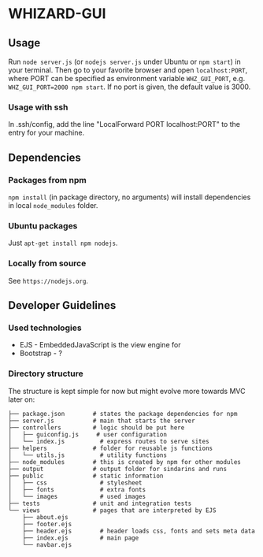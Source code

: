 # WHIZARD-GUI

## Usage

Run `node server.js` (or `nodejs server.js` under Ubuntu or `npm start`) in your
terminal. Then go to your favorite browser and open `localhost:PORT`, where
PORT can be specified as environment variable `WHZ_GUI_PORT`, e.g.
`WHZ_GUI_PORT=2000 npm start`. If no port is given, the default value is 3000.

### Usage with ssh
In .ssh/config, add the line "LocalForward PORT localhost:PORT" to the entry
for your machine.

## Dependencies

### Packages from npm
`npm install` (in package directory, no arguments) will install dependencies in
local `node_modules` folder.

### Ubuntu packages
Just `apt-get install npm nodejs`.

### Locally from source
See `https://nodejs.org`.

## Developer Guidelines

### Used technologies
- EJS - EmbeddedJavaScript is the view engine for 
- Bootstrap - ?

### Directory structure
The structure is kept simple for now but might evolve more towards MVC later on:
```
├── package.json        # states the package dependencies for npm
├── server.js           # main that starts the server
├── controllers         # logic should be put here
│   ├── guiconfig.js     # user configuration
│   └── index.js          # express routes to serve sites
├── helpers             # folder for reusable js functions
│   └── utils.js          # utility functions
├── node_modules        # this is created by npm for other modules
├── output              # output folder for sindarins and runs
├── public              # static information
│   ├── css               # stylesheet
│   ├── fonts             # extra fonts
│   └── images            # used images
├── tests               # unit and integration tests
└── views               # pages that are interpreted by EJS
    ├── about.ejs
    ├── footer.ejs
    ├── header.ejs        # header loads css, fonts and sets meta data
    ├── index.ejs         # main page
    └── navbar.ejs
```
